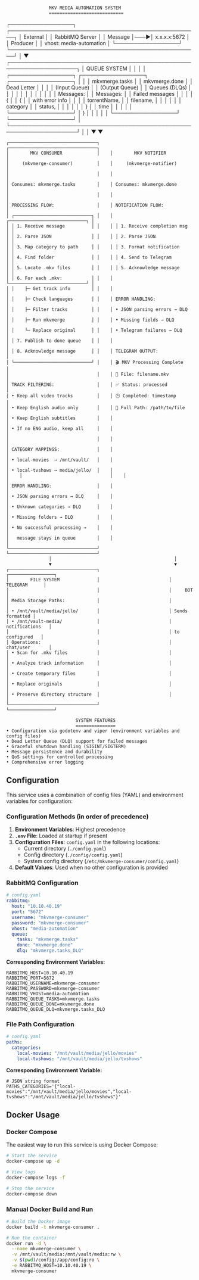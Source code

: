                     MKV MEDIA AUTOMATION SYSTEM
                    ============================

┌─────────────────┐    ┌───────────────────────────────────────────────────┐
│   External      │    │                RabbitMQ Server                    │
│   Message       │───▶│                x.x.x.x:5672                       │
│   Producer      │    │         vhost: media-automation                   │
└─────────────────┘    └───────────────────────────────────────────────────┘
                                              │
                                              ▼
         ┌────────────────────────────────────────────────────────────────────┐
         │                        QUEUE SYSTEM                                │
         │                                                                    │
         │ ┌─────────────────┐    ┌─────────────────┐    ┌─────────────────┐  │
         │ │ mkvmerge.tasks  │    │  mkvmerge.done  │    │ Dead Letter     │  │
         │ │ (Input Queue)   │    │ (Output Queue)  │    │ Queues (DLQs)   │  │
         │ │                 │    │                 │    │                 │  │
         │ │ Messages:       │    │ Messages:       │    │ Failed messages │  │
         │ │ {               │    │ {               │    │ with error info │  │
         │ │   torrentName,  │    │   filename,     │    │                 │  │
         │ │   category      │    │   status,       │    │                 │  │
         │ │ }               │    │   time          │    │                 │  │
         │ └─────────────────┘    │ }               │    │                 │  │
         │                        └─────────────────┘    └─────────────────┘  │
         └────────────────────────────────────────────────────────────────────┘
                    │                              │
                    ▼                              ▼
    
    ┌─────────────────────────────────┐    ┌─────────────────────────────────┐
    │        MKV CONSUMER             │    │        MKV NOTIFIER             │
    │     (mkvmerge-consumer)         │    │     (mkvmerge-notifier)         │
    │                                 │    │                                 │
    │ Consumes: mkvmerge.tasks        │    │ Consumes: mkvmerge.done         │
    │                                 │    │                                 │
    │ PROCESSING FLOW:                │    │ NOTIFICATION FLOW:              │
    │ ┌─────────────────────────────┐ │    │ ┌─────────────────────────────┐ │
    │ │ 1. Receive message          │ │    │ │ 1. Receive completion msg   │ │
    │ │ 2. Parse JSON               │ │    │ │ 2. Parse JSON               │ │
    │ │ 3. Map category to path     │ │    │ │ 3. Format notification      │ │
    │ │ 4. Find folder              │ │    │ │ 4. Send to Telegram         │ │
    │ │ 5. Locate .mkv files        │ │    │ │ 5. Acknowledge message      │ │
    │ │ 6. For each .mkv:           │ │    │ └─────────────────────────────┘ │
    │ │    ├─ Get track info        │ │    │                                 │
    │ │    ├─ Check languages       │ │    │ ERROR HANDLING:                 │
    │ │    ├─ Filter tracks         │ │    │ • JSON parsing errors → DLQ     │
    │ │    ├─ Run mkvmerge          │ │    │ • Missing fields → DLQ          │
    │ │    └─ Replace original      │ │    │ • Telegram failures → DLQ       │
    │ │ 7. Publish to done queue    │ │    │                                 │
    │ │ 8. Acknowledge message      │ │    │ TELEGRAM OUTPUT:                │
    │ └─────────────────────────────┘ │    │ 🎬 MKV Processing Complete      │
    │                                 │    │ 📁 File: filename.mkv           │
    │ TRACK FILTERING:                │    │ ✅ Status: processed            │
    │ • Keep all video tracks         │    │ 🕒 Completed: timestamp         │
    │ • Keep English audio only       │    │ 📂 Full Path: /path/to/file     │
    │ • Keep English subtitles        │    │                                 │
    │ • If no ENG audio, keep all     │    │                                 │
    │                                 │    │                                 │
    │ CATEGORY MAPPINGS:              │    │                                 │
    │ • local-movies  → /mnt/vault/   │    │                                 │
    │ • local-tvshows → media/jello/  │    │                                 │    │                                 │    │                                 │
    │ ERROR HANDLING:                 │    │                                 │
    │ • JSON parsing errors → DLQ     │    │                                 │
    │ • Unknown categories → DLQ      │    │                                 │
    │ • Missing folders → DLQ         │    │                                 │
    │ • No successful processing →    │    │                                 │
    │   message stays in queue        │    │                                 │
    └─────────────────────────────────┘    └─────────────────────────────────┘
                    │                                              │
                    ▼                                              ▼
    ┌─────────────────────────────────┐                          ┌─────────────────┐
    │        FILE SYSTEM              │                          │   TELEGRAM      │
    │                                 │                          │     BOT         │
    │ Media Storage Paths:            │                          │                 │
    │ • /mnt/vault/media/jello/       │                          │ Sends formatted │
    │ • /mnt/vault-media/             │                          │ notifications   │
    │                                 │                          │ to configured   │
    │ Operations:                     │                          │ chat/user       │
    │ • Scan for .mkv files           │                          │                 │
    │ • Analyze track information     │                          │                 │
    │ • Create temporary files        │                          │                 │
    │ • Replace originals             │                          │                 │
    │ • Preserve directory structure  │                          │                 │
    └─────────────────────────────────┘                          └─────────────────┘

                              SYSTEM FEATURES
                              ===============
    • Configuration via godotenv and viper (environment variables and config files)
    • Dead Letter Queue (DLQ) support for failed messages
    • Graceful shutdown handling (SIGINT/SIGTERM)
    • Message persistence and durability
    • QoS settings for controlled processing
    • Comprehensive error logging

## Configuration

This service uses a combination of config files (YAML) and environment variables for configuration:

### Configuration Methods (in order of precedence)

1. **Environment Variables**: Highest precedence
2. **`.env` File**: Loaded at startup if present
3. **Configuration Files**: `config.yaml` in the following locations:
   - Current directory (`./config.yaml`)
   - Config directory (`./config/config.yaml`)
   - System config directory (`/etc/mkvmerge-consumer/config.yaml`)
4. **Default Values**: Used when no other configuration is provided

### RabbitMQ Configuration

```yaml
# config.yaml
rabbitmq:
  host: "10.10.40.19"
  port: "5672"
  username: "mkvmerge-consumer"
  password: "mkvmerge-consumer"
  vhost: "media-automation"
  queue:
    tasks: "mkvmerge.tasks"
    done: "mkvmerge.done"
    dlq: "mkvmerge.tasks_DLQ"
```

**Corresponding Environment Variables:**
```
RABBITMQ_HOST=10.10.40.19
RABBITMQ_PORT=5672
RABBITMQ_USERNAME=mkvmerge-consumer
RABBITMQ_PASSWORD=mkvmerge-consumer
RABBITMQ_VHOST=media-automation
RABBITMQ_QUEUE_TASKS=mkvmerge.tasks
RABBITMQ_QUEUE_DONE=mkvmerge.done
RABBITMQ_QUEUE_DLQ=mkvmerge.tasks_DLQ
```

### File Path Configuration

```yaml
# config.yaml
paths:
  categories:
    local-movies: "/mnt/vault/media/jello/movies"
    local-tvshows: "/mnt/vault/media/jello/tvshows"
```

**Corresponding Environment Variable:**
```
# JSON string format
PATHS_CATEGORIES='{"local-movies":"/mnt/vault/media/jello/movies","local-tvshows":"/mnt/vault/media/jello/tvshows"}'
```

## Docker Usage

### Docker Compose

The easiest way to run this service is using Docker Compose:

```bash
# Start the service
docker-compose up -d

# View logs
docker-compose logs -f

# Stop the service
docker-compose down
```

### Manual Docker Build and Run

```bash
# Build the Docker image
docker build -t mkvmerge-consumer .

# Run the container
docker run -d \
  --name mkvmerge-consumer \
  -v /mnt/vault/media:/mnt/vault/media:rw \
  -v $(pwd)/config:/app/config:ro \
  -e RABBITMQ_HOST=10.10.40.19 \
  mkvmerge-consumer
```